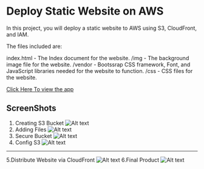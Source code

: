 # Deploy Static Website on AWS

In this project, you will deploy a static website to AWS using S3, CloudFront, and IAM.

The files included are: 

index.html - The Index document for the website.
/img - The background image file for the website.
/vendor - Bootssrap CSS framework, Font, and JavaScript libraries needed for the website to function.
/css - CSS files for the website.


[Click Here To view the app](http://d2hp0uximfp42.cloudfront.net/index.html)

## ScreenShots
1. Creating S3 Bucket
![Alt text](https://github.com/genedy377/StaticAWS/blob/master/screenshots/Screenshot_3.png)
2. Adding Files
![Alt text](https://github.com/genedy377/StaticAWS/blob/master/screenshots/addingfiles.png)
3. Secure Bucket 
![Alt text](https://github.com/genedy377/StaticAWS/blob/master/screenshots/Security.png)
4. Config S3
![Alt text](https://github.com/genedy377/StaticAWS/blob/master/screenshots/hosting.png)
***
5.Distribute Website via CloudFront
![Alt text](https://github.com/genedy377/StaticAWS/blob/master/screenshots/CloudFront.png)
6.Final Product
![Alt text](https://github.com/genedy377/StaticAWS/blob/master/screenshots/Final.png)



